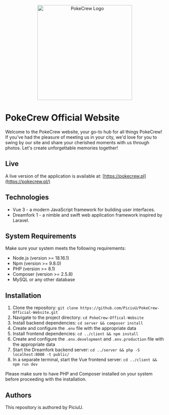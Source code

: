 <p align="center"><a href="https://pokecrew.pl/" target="_blank"><img src="https://raw.githubusercontent.com/PiciuU/PokeCrew-Official-Website/master/client/src/assets/images/logo.svg" width="300" alt="PokeCrew Logo"></a></p>

# PokeCrew Official Website

Welcome to the PokeCrew website, your go-to hub for all things PokeCrew! If you've had the pleasure of meeting us in your city, we'd love for you to swing by our site and share your cherished moments with us through photos. Let's create unforgettable memories together!

## Live

A live version of the application is available at: [https://pokecrew.pl](https://pokecrew.pl/)

## Technologies

- Vue 3 - a modern JavaScript framework for building user interfaces.
- Dreamfork 1 - a nimble and swift web application framework inspired by Laravel.

## System Requirements

Make sure your system meets the following requirements:

- Node.js (version >= 18.16.1)
- Npm (version >= 9.8.0)
- PHP (version >= 8.1)
- Composer (version >= 2.5.8)
- MySQL or any other database

## Installation

1. Clone the repository: `git clone https://github.com/PiciuU/PokeCrew-Official-Website.git`
2. Navigate to the project directory: `cd PokeCrew-Offical-Website`
3. Install backend dependencies: `cd server && composer install`
4. Create and configure the `.env` file with the appropriate data
5. Install frontend dependencies: `cd ../client && npm install`
6. Create and configure the `.env.development` and `.env.production` file with the appropriate data
7. Start the Dreamfork backend server: `cd ../server && php -S localhost:8000 -t public/`
8. In a separate terminal, start the Vue frontend server: `cd ../client && npm run dev`

Please make sure to have PHP and Composer installed on your system before proceeding with the installation.

## Authors

This repository is authored by PiciuU.





